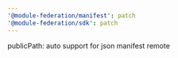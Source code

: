 ```yaml
---
'@module-federation/manifest': patch
'@module-federation/sdk': patch
---
```


publicPath: auto support for json manifest remote
